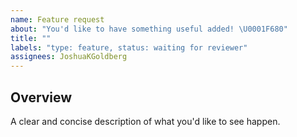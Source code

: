 ```yaml
---
name: Feature request
about: "You'd like to have something useful added! \U0001F680"
title: ""
labels: "type: feature, status: waiting for reviewer"
assignees: JoshuaKGoldberg
---
```


## Overview

A clear and concise description of what you'd like to see happen.
